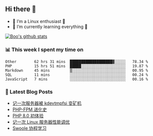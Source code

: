 ## Hi there 👋
* 🔭 I’m a Linux enthusiast 🐧️
* 🏃️ I’m currently learning everything 🏃️

[![Boo's github stats](https://github-readme-stats.vercel.app/api?username=0xAiKang)](https://github.com/anuraghazra/github-readme-stats)

<!-- [![Most Used Langs](https://github-readme-stats.vercel.app/api/top-langs/?username=0xAiKang)](https://github.com/anuraghazra/github-readme-stats) -->

### 📊 This week I spent my time on
<!--START_SECTION:waka-->
```text
Other        62 hrs 31 mins  ███████████████████▓░░░░░   78.34 % 
PHP          15 hrs 51 mins  █████░░░░░░░░░░░░░░░░░░░░   19.87 % 
Markdown     45 mins         ▒░░░░░░░░░░░░░░░░░░░░░░░░   00.95 % 
SQL          11 mins         ░░░░░░░░░░░░░░░░░░░░░░░░░   00.24 % 
JavaScript   7 mins          ░░░░░░░░░░░░░░░░░░░░░░░░░   00.16 % 
```
<!--END_SECTION:waka-->

### 📕 Latest Blog Posts
<!-- BLOG-POST-LIST:START -->
- [记一次服务器被 kdevtmpfsi 变矿机](https://www.0x2beace.com/remember-once-the-server-was-changed-into-a-miner-by-kdevtmpfsi/)
- [PHP-FPM 进化史](https://www.0x2beace.com/the-evolution-of-php-fpm/)
- [PHP 8.0 初体验](https://www.0x2beace.com/php-8-0-first-experience/)
- [记一次 Linux 服务器性能调优](https://www.0x2beace.com/remember-a-Linux-server-performance-tuning/)
- [Swoole 协程学习](https://www.0x2beace.com/swoole-coroutine-learning/)
<!-- BLOG-POST-LIST:END -->

